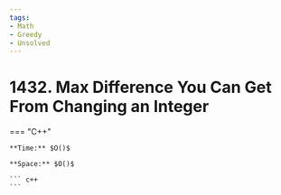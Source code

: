 ```yaml
---
tags:
- Math
- Greedy
- Unsolved
---
```



# 1432. Max Difference You Can Get From Changing an Integer

=== "C++"

    **Time:** $O()$

    **Space:** $O()$

    ``` c++
    ```